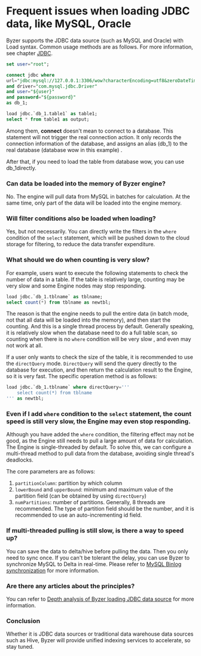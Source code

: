 # Frequent issues when loading JDBC data, like MySQL, Oracle
Byzer supports the JDBC data source (such as MySQL and Oracle) with Load syntax. Common usage methods are as follows. For more information, see chapter [JDBC](/byzer-lang/en-us/datasource/jdbc.md).

```sql
set user="root";

connect jdbc where
url="jdbc:mysql://127.0.0.1:3306/wow?characterEncoding=utf8&zeroDateTimeBehavior=convertToNull&tinyInt1isBit=false"
and driver="com.mysql.jdbc.Driver"
and user="${user}"
and password="${password}"
as db_1;

load jdbc.`db_1.table1` as table1;
select * from table1 as output;
```

Among them, **connect** doesn't mean to connect to a database. This statement will not trigger the real connection action. It only records the connection information of the database, and assigns an alias (db_1) to the real database (database wow in this example)  .

After that, if you need to load the table from database wow, you can use db_1directly.

### Can data be loaded into the memory of Byzer engine?
No. The engine will pull data from MySQL in batches for calculation. At the same time, only part of the data will be loaded into the engine memory.

### Will filter conditions also be loaded when loading?
Yes, but not necessarily. You can directly write the filters in the `where` condition of the `select` statement, which will be pushed down to the cloud storage for filtering, to reduce the data transfer expenditure. 

### What should we do when counting is very slow?
For example, users want to execute the following statements to check the number of data in a table. If the table is relatively large, counting may be very slow and some Engine nodes may stop responding.

```sql
load jdbc.`db_1.tblname` as tblname;
select count(*) from tblname as newtbl;
```

The reason is that the engine needs to pull the entire data (in batch mode, not that all data will be loaded into the memory), and then start the counting.  And this is a single thread process by default. Generally speaking, it is relatively slow when the database need to do a full table scan, so counting when there is no `where` condition will be very slow , and even may not work at all.

If a user only wants to check the size of the table, it is recommended to use the `directQuery` mode. `DirectQuery` will send the query directly to the database for execution, and then return the calculation result to the Engine, so it is very fast. The specific operation method is as follows:

```sql
load jdbc.`db_1.tblname` where directQuery='''
    select count(*) from tblname
''' as newtbl;
```

### Even if I add `where` condition to the `select` statement, the count speed is still very slow, the Engine may even stop responding.
Although you have added the  `where` condition, the filtering effect may not be good, as the Engine still needs to pull a large amount of data for calculation. The Engine is single-threaded by default. To solve this, we can configure a multi-thread method to pull data from the database, avoiding single thread's deadlocks.

The core parameters are as follows:

1. `partitionColumn`: partition by which column
2. `lowerBound` and `upperBound`: minimum and maximum value of the partition field (can be obtained by using `directQuery`)
3. `numPartitions`: number of partitions. Generally, 8 threads are recommended. The type of partition field should be the number, and it is recommended to use an auto-incrementing id field.

### If multi-threaded pulling is still slow, is there a way to speed up?
You can save the data to delta/hive before pulling the data. Then you only need to  sync once. If you can't be tolerant the delay, you can use Byzer to synchronize MySQL to Delta in real-time. Please refer to [MySQL Binlog synchronization](/byzer-lang/zh-cn/datahouse/mysql_binlog.md) for more information.

### Are there any articles about the principles?
You can refer to [Depth analysis of Byzer loading JDBC data source](https://mp.weixin.qq.com/s/zaz8sRdIkQEUn65FPQfIQg) for more information.

### Conclusion
Whether it is JDBC data sources or traditional data warehouse data sources such as Hive, Byzer will provide unified indexing services to accelerate, so stay tuned.


